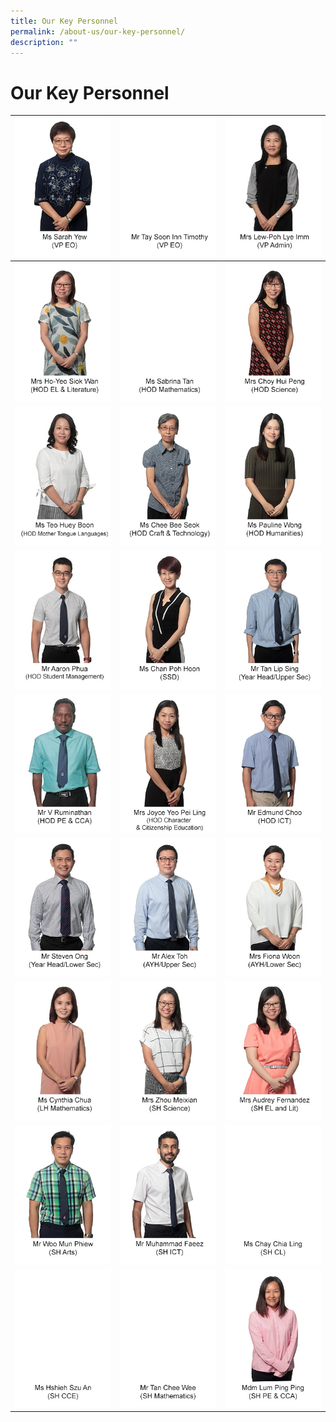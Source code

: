 ```yaml
---
title: Our Key Personnel
permalink: /about-us/our-key-personnel/
description: ""
---
```

# **Our Key Personnel**

| ![](/images/Keypersonnel/sarah%20yew.jpg)|![](/images/Keypersonnel/timothytay.jpg) |![](/images/Keypersonnel/lewpohlyeimm.jpg)|
| -------- | -------- | -------- |
|![](/images/Keypersonnel/yeo%20siok%20wan.jpg)|![](/images/Keypersonnel/sabrina%20tan.jpg)|![](/images/Keypersonnel/choy%20hui%20peng.jpg) |
|![](/images/Keypersonnel/teo%20hui%20boon.jpg)|![](/images/Keypersonnel/chee%20bee%20siok.jpg)|![](/images/Keypersonnel/pauline%20wong.jpg)|
|![](/images/Keypersonnel/aaron%20phua.jpg)|![](/images/Keypersonnel/chan%20poh%20hoon.jpg)|![](/images/Keypersonnel/tan%20lip%20sing.jpg)|
|![](/images/Keypersonnel/v%20rumi.jpg)|![](/images/Keypersonnel/joyce%20chong.jpg)|![](/images/Keypersonnel/edmund%20choo.jpg)|
|![](/images/Keypersonnel/steven%20ong.jpg)|![](/images/Keypersonnel/alextoh.jpg)|![](/images/Keypersonnel/mrs%20fiona%20woon.jpg)|
|![](/images/Keypersonnel/ms%20cynthia%20chua.jpg)|![](/images/Keypersonnel/mrs%20zhou%20meixian.jpg)|![](/images/Keypersonnel/mrs%20audrey%20fernandez.jpg)|
|![](/images/Keypersonnel/woomunphiew.jpg)|![](/images/Keypersonnel/m%20faeez.jpg)|![](/images/Keypersonnel/ms%20chay%20chia%20ling.jpg)|
|![](/images/Keypersonnel/hshieh%20szu%20an.jpg)|![](/images/Keypersonnel/tan%20chee%20wee.jpg)|![](/images/Keypersonnel/mdm%20lum%20ping%20ping.jpg)|
